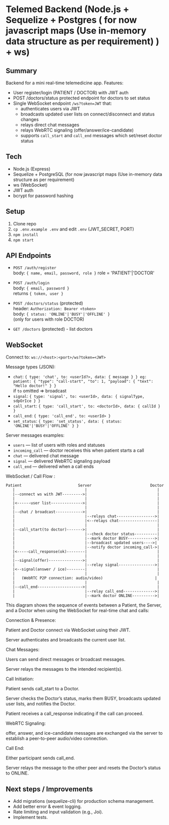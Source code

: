 # Telemed Backend (Node.js + Sequelize + Postgres ( for now javascript maps (Use in-memory data structure as per requirement) ) + ws)

## Summary
Backend for a mini real-time telemedicine app.
 Features:
- User register/login (PATIENT / DOCTOR) with JWT auth
- POST /doctors/status protected endpoint for doctors to set status
- Single WebSocket endpoint `/ws?token=JWT` that:
  - authenticates users via JWT
  - broadcasts updated user lists on connect/disconnect and status changes
  - relays direct chat messages
  - relays WebRTC signaling (offer/answer/ice-candidate)
  - supports `call_start` and `call_end` messages which set/reset doctor status

## Tech
- Node.js (Express)
- Sequelize + PostgreSQL (for now javascript maps (Use in-memory data structure as per requirement)
- ws (WebSocket)
- JWT auth
- bcrypt for password hashing

## Setup
1. Clone repo
2. `cp .env.example .env` and edit `.env` (JWT_SECRET, PORT)
3. `npm install`
4. `npm start`

## API Endpoints
- `POST /auth/register`  
  body: `{ name, email, password, role }` role = 'PATIENT'|'DOCTOR'

- `POST /auth/login`  
  body: `{ email, password }`  
  returns `{ token, user }`

- `POST /doctors/status` (protected)  
  header: `Authorization: Bearer <token>`  
  body: `{ status: 'ONLINE'|'BUSY'|'OFFLINE' }`  
  (only for users with role DOCTOR)

- `GET /doctors` (protected) - list doctors

## WebSocket
Connect to: `ws://<host>:<port>/ws?token=<JWT>`

Message types (JSON):
- `chat`: `{ type: 'chat', to: <userId?>, data: { message } } eg: patient: {
  "type": "call-start",
  "to": 1,
  "payload": {
    "text": "Hello doctor!"
  }
}
`  
  if `to` omitted => broadcast
- `signal`: `{ type: 'signal', to: <userId>, data: { signalType, sdpOrIce } }`
- `call_start`: `{ type: 'call_start', to: <doctorId>, data: { callId } }`
- `call_end`: `{ type: 'call_end', to: <userId> }`
- `set_status`: `{ type: 'set_status', data: { status: 'ONLINE'|'BUSY'|'OFFLINE' } }`

Server messages examples:
- `users` — list of users with roles and statuses
- `incoming_call` — doctor receives this when patient starts a call
- `chat` — delivered chat message
- `signal` — delivered WebRTC signaling payload
- `call_end` — delivered when a call ends

WebSocket / Call Flow : 
```
Patient                         Server                          Doctor
   |                               |                               |
   |--connect ws with JWT--------->|                               |
   |                               |                               |
   |<------user list-------------->|                               |
   |                               |                               |
   |--chat / broadcast------------>|                               |
   |                               |--relays chat----------------->|
   |                               |<--relays chat-----------------|
   |                               |                               |
   |--call_start(to doctor)------->|                               |
   |                               |--check doctor status----------|
   |                               |--mark doctor BUSY------------>|
   |                               |--broadcast updated users---->|
   |                               |--notify doctor incoming_call->|
   |<-----call_response(ok)--------|                               |
   |                               |                               |
   |--signal(offer)--------------->|                               |
   |                               |--relay signal---------------->|
   |<--signal(answer / ice)--------|                               |
   |                               |                               |
   |   (WebRTC P2P connection: audio/video)                       |
   |                               |                               |
   |--call_end-------------------->|                               |
   |                               |--relay call_end-------------->|
   |                               |--mark doctor ONLINE---------->|
```

This diagram shows the sequence of events between a Patient, the Server, and a Doctor when using the WebSocket for real-time chat and calls:

Connection & Presence:

Patient and Doctor connect via WebSocket using their JWT.

Server authenticates and broadcasts the current user list.

Chat Messages:

Users can send direct messages or broadcast messages.

Server relays the messages to the intended recipient(s).

Call Initiation:

Patient sends call_start to a Doctor.

Server checks the Doctor’s status, marks them BUSY, broadcasts updated user lists, and notifies the Doctor.

Patient receives a call_response indicating if the call can proceed.

WebRTC Signaling:

offer, answer, and ice-candidate messages are exchanged via the server to establish a peer-to-peer audio/video connection.

Call End:

Either participant sends call_end.

Server relays the message to the other peer and resets the Doctor’s status to ONLINE.

## Next steps / Improvements
- Add migrations (sequelize-cli) for production schema management.
- Add better error & event logging.
- Rate limiting and input validation (e.g., Joi).
- Implement tests.
